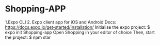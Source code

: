 ﻿# Shopping-APP
1.Expo CLI 
2. Expo client app for iOS and Android 
 Docs: https://docs.expo.io/get-started/installation/
Initialise the expo project: 
$ expo init Shopping-app
Open Shopping in your editor of choice 
Then, start the project: 
$ npm star
